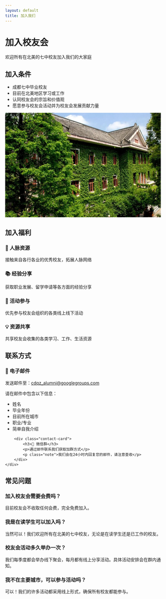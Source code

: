 ```yaml
---
layout: default
title: 加入我们
---
```


<div class="contact-header">
    <h1>加入校友会</h1>
    <p class="subtitle">欢迎所有在北美的七中校友加入我们的大家庭</p>
</div>

<section class="join-section">
    <div class="join-grid">
        <div class="join-content">
            <h2>加入条件</h2>
            <ul class="join-requirements">
                <li>成都七中毕业校友</li>
                <li>目前在北美地区学习或工作</li>
                <li>认同校友会的宗旨和价值观</li>
                <li>愿意参与校友会活动并为校友会发展贡献力量</li>
            </ul>
        </div>
        <div class="join-image">
            <img src="/images/building.webp" alt="成都七中" class="rounded-image">
        </div>
    </div>
</section>

<section class="benefits-section">
    <h2>加入福利</h2>
    <div class="benefits-grid">
        <div class="benefit-card">
            <h3>🤝 人脉资源</h3>
            <p>接触来自各行各业的优秀校友，拓展人脉网络</p>
        </div>
        <div class="benefit-card">
            <h3>📚 经验分享</h3>
            <p>获取职业发展、留学申请等各方面的经验分享</p>
        </div>
        <div class="benefit-card">
            <h3>🎉 活动参与</h3>
            <p>优先参与校友会组织的各类线上线下活动</p>
        </div>
        <div class="benefit-card">
            <h3>💡 资源共享</h3>
            <p>共享校友会收集的各类学习、工作、生活资源</p>
        </div>
    </div>
</section>

<section class="contact-methods">
    <h2>联系方式</h2>
    <div class="contact-grid">
        <div class="contact-card">
            <h3>📧 电子邮件</h3>
            <p>发送邮件至：<a href="mailto:cdqz_alumni@googlegroups.com">cdqz_alumni@googlegroups.com</a></p>
            <p class="note">请在邮件中包含以下信息：</p>
            <ul>
                <li>姓名</li>
                <li>毕业年份</li>
                <li>目前所在城市</li>
                <li>职业/专业</li>
                <li>简单自我介绍</li>
            </ul>
        </div>
        
        <div class="contact-card">
            <h3>💬 微信群</h3>
            <p>通过邮件联系我们获取加群方式</p>
            <p class="note">我们会在24小时内回复您的邮件，请注意查收</p>
        </div>
    </div>
</section>

<section class="faq-section">
    <h2>常见问题</h2>
    <div class="faq-grid">
        <div class="faq-item">
            <h3>加入校友会需要会费吗？</h3>
            <p>目前校友会不收取任何会费，完全免费加入。</p>
        </div>
        <div class="faq-item">
            <h3>我是在读学生可以加入吗？</h3>
            <p>当然可以！我们欢迎所有在北美的七中校友，无论是在读学生还是已工作的校友。</p>
        </div>
        <div class="faq-item">
            <h3>校友会活动多久举办一次？</h3>
            <p>我们每季度都会举办线下聚会，每月都有线上分享活动。具体活动安排会在群内通知。</p>
        </div>
        <div class="faq-item">
            <h3>我不在主要城市，可以参与活动吗？</h3>
            <p>可以！我们的许多活动都采用线上形式，确保所有校友都能参与。</p>
        </div>
    </div>
</section> 
